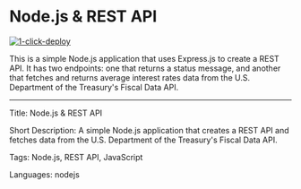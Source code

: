 # Node.js & REST API

[![1-click-deploy](https://defang.io/deploy-with-defang.png)](https://portal.defang.dev/redirect?url=https%3A%2F%2Fgithub.com%2Fnew%3Ftemplate_name%3Dsample-nodejs-rest-api-template%26template_owner%3DDefangSamples)

This is a simple Node.js application that uses Express.js to create a REST API. It has two endpoints: one that returns a status message, and another that fetches and returns average interest rates data from the U.S. Department of the Treasury's Fiscal Data API.

---

Title: Node.js & REST API

Short Description: A simple Node.js application that creates a REST API and fetches data from the U.S. Department of the Treasury's Fiscal Data API.

Tags: Node.js, REST API, JavaScript

Languages: nodejs
